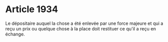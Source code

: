 # Article 1934

Le dépositaire auquel la chose a été enlevée par une force majeure et qui a reçu un prix ou quelque chose à la place doit restituer ce qu'il a reçu en échange.